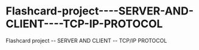 # Flashcard-project----SERVER-AND-CLIENT----TCP-IP-PROTOCOL
Flashcard project -- SERVER AND CLIENT -- TCP/IP PROTOCOL
